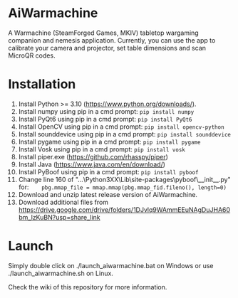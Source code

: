 # AiWarmachine
A Warmachine (SteamForged Games, MKIV) tabletop wargaming companion and nemesis application.
Currently, you can use the app to calibrate your camera and projector, set table dimensions and scan MicroQR codes.

# Installation
1. Install Python >= 3.10 (https://www.python.org/downloads/).
2. Install numpy using pip in a cmd prompt: `pip install numpy`
3. Install PyQt6 using pip in a cmd prompt: `pip install PyQt6`
4. Install OpenCV using pip in a cmd prompt: `pip install opencv-python`
5. Install sounddevice using pip in a cmd prompt: `pip install sounddevice`
6. Install pygame using pip in a cmd prompt: `pip install pygame`
7. Install Vosk using pip in a cmd prompt: `pip install vosk`
8. Install piper.exe (https://github.com/rhasspy/piper)
9. Install Java (https://www.java.com/en/download/)
10. Install PyBoof using pip in a cmd prompt: `pip install pyboof`
11. Change line 160 of "...\\Python3XX\\Lib\\site-packages\\pyboof\\\_\_init\_\_.py" for:`    pbg.mmap_file = mmap.mmap(pbg.mmap_fid.fileno(), length=0)`
12. Download and unzip latest release version of AiWarmachine.
13. Download additional files from https://drive.google.com/drive/folders/1DJvlq9WAmmEEuNAgDuJHA60bm_lzKuBN?usp=share_link

# Launch
Simply double click on ./launch_aiwarmachine.bat on Windows or use ./launch_aiwarmachine.sh on Linux.

Check the wiki of this repository for more information.
